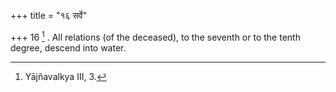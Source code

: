 +++
title = "१६ सर्वे"

+++
16 [^5] . All relations (of the deceased), to the seventh or to the tenth degree, descend into water.


[^5]:  Yājñavalkya III, 3.


